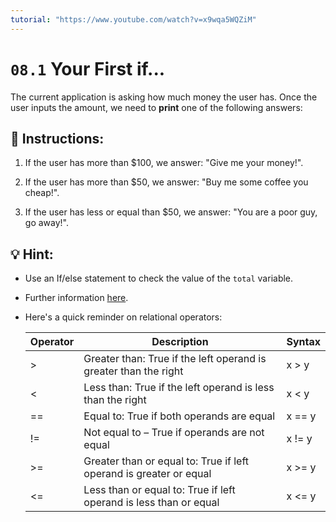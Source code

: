 ```yaml
---
tutorial: "https://www.youtube.com/watch?v=x9wqa5WQZiM"
---
```


# `08.1` Your First if...

The current application is asking how much money the user has. Once the user inputs the amount, we need to **print** one of the following answers:

## 📝 Instructions:

1. If the user has more than $100, we answer: "Give me your money!".

2. If the user has more than $50, we answer: "Buy me some coffee you cheap!".

3. If the user has less or equal than $50, we answer: "You are a poor guy, go away!".

## 💡 Hint:

+ Use an If/else statement to check the value of the `total` variable.

+ Further information [here](https://docs.python.org/3/tutorial/controlflow.html#if-statements).

+ Here's a quick reminder on relational operators:

  | Operator | Description                                                        | Syntax    |
  |----------|--------------------------------------------------------------------|-----------|
  | >        | Greater than: True if the left operand is greater than the right   | x > y     |
  | <        | Less than: True if the left operand is less than the right         | x < y     |
  | ==       | Equal to: True if both operands are equal                          | x == y    |
  | !=       | Not equal to – True if operands are not equal                      | x != y    |
  | >=       | Greater than or equal to: True if left operand is greater or equal | x >= y    |
  | <=       | Less than or equal to: True if left operand is less than or equal  | x <= y    |
